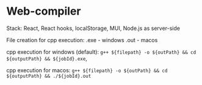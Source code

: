 # Web-compiler
Stack: React, React hooks, localStorage,  MUI, Node.js as server-side

File creation for cpp execution:
.exe - windows
.out - macos

cpp execution for windows (default): `g++ ${filepath} -o ${outPath} && cd ${outputPath} && ${jobId}.exe`,

cpp execution for macos: `g++ ${filepath} -o ${outPath} && cd ${outputPath} && ./${jobId}.out`
